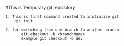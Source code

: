 #This is Temporary git repository

```
1. This is first command created to initialize git
	git init

2. for switching from one branch to another branch
       git checkout -b <branchName>
       example git checkout -b dev
```

